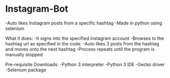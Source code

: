 # Instagram-Bot
-Auto likes Instagram posts from a specific hashtag
-Made in python using selenium

What it does:
-It signs into the specified instagram account
-Browses to the hashtag url as specified in the code.
-Auto likes 3 posts from the hashtag and moves onto the next hashtag
-Process repeats until the program is manually stopped

Pre-requisite Downloads:
-Python 3 interpreter
-Python 3 IDE
-Gecko driver
-Selenium package
